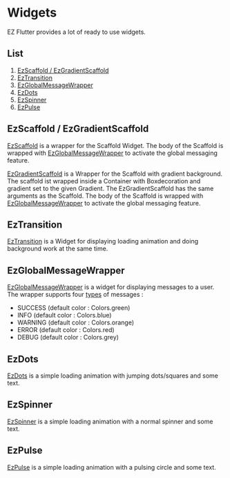 # Widgets

EZ Flutter provides a lot of ready to use widgets.

## List

1. [EzScaffold / EzGradientScaffold](#ezscaffold-/-ezgradientscaffold)
2. [EzTransition](#eztransition)
3. [EzGlobalMessageWrapper](#ezglobalmessagewrapper)
4. [EzDots](#ezdots)
5. [EzSpinner](#ezspinner)
6. [EzPulse](#ezpulse)

## EzScaffold / EzGradientScaffold

[EzScaffold](/lib/src/widgets/EzScaffold.dart) is a wrapper for the Scaffold Widget. The body of the Scaffold is wrapped with [EzGlobalMessageWrapper](/lib/src/widgets/EzGlobalMessageWrapper.dart) to activate the global messaging feature.

[EzGradientScaffold](/lib/src/widgets/EzGradientScaffold.dart) is a  Wrapper for the Scaffold with gradient background. The scaffold ist wrapped inside a Container with Boxdecoration and gradient set to the given Gradient. The EzGradientScaffold has the same arguments as the Scaffold.
The body of the Scaffold is wrapped with [EzGlobalMessageWrapper](/lib/src/widgets/EzGlobalMessageWrapper.dart) to activate the global messaging feature.

## EzTransition

[EzTransition](/lib/src/widgets/EzTransition.dart) is a Widget for displaying loading animation and doing background work at the same time.

## EzGlobalMessageWrapper

[EzGlobalMessageWrapper](/lib/src/widgets/EzGlobalMessageWrapper.dart) is a widget for displaying messages to a user. The wrapper supports four [types](lib/src/model/EzMessageType.dart) of messages :

* SUCCESS (default color : Colors.green)
* INFO (default color : Colors.blue)
* WARNING (default color : Colors.orange)
* ERROR (default color : Colors.red)
* DEBUG (default color : Colors.grey)

## EzDots

[EzDots](/lib/src/widgets/loading/EzDots.dart) is a simple loading animation with jumping dots/squares and some text.

## EzSpinner

[EzSpinner](/lib/src/widgets/loading/EzSpinner.dart) is a simple loading animation with a normal spinner and some text.

## EzPulse

[EzPulse](/lib/src/widgets/loading/EzPulse.dart) is a simple loading animation with a pulsing circle and some text.
